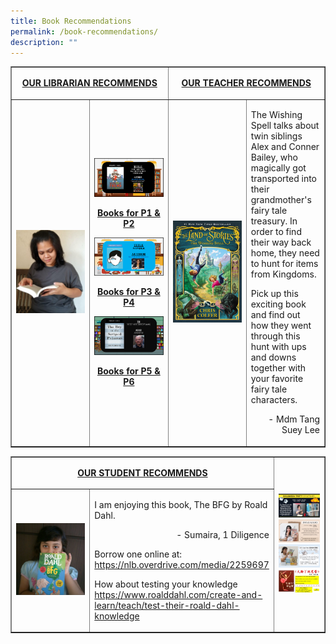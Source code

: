 ```yaml
---
title: Book Recommendations
permalink: /book-recommendations/
description: ""
---
```

<table style="border-collapse: collapse; width: 100%;" border="1">
<tbody>
<tr>
<td style="text-align: center;" colspan="2">
<p><span style="text-decoration: underline;"><strong>OUR LIBRARIAN RECOMMENDS</strong></span></p>
</td>
<td style="text-align: center;" colspan="2">
<p><span style="text-decoration: underline;"><strong>OUR TEACHER RECOMMENDS</strong></span></p>
</td>
</tr>
<tr>
<td style="width: 25%;"><p><img src="/images/br1.png"/></p></td>
<td style="width: 25%;"><p><a href="/files/RECOMMENDATION-BOOK-PT1-P12.pdf"><img src="/images/br2.png" /></a></p>
<p style="text-align: center;"><strong><a href="/files/RECOMMENDATION-BOOK-PT1-P12.pdf">Books for P1 &amp; P2</a></strong></p>
<p><strong><a href="/files/RECOMMEDATION-BOOK-PART-1-P34.pdf"><img src="/images/br3.png" /></a></strong></p>
<p style="text-align: center;"><strong><a href="/files/RECOMMEDATION-BOOK-PART-1-P34.pdf">Books for P3 &amp; P4</a></strong></p>
<p><a href="/files/RECOMMENDATION-BOOK-P1-P56.pdf"><img src="/images/br4.png" /></a>
<p style="text-align: center;"><strong><a href="/files/RECOMMENDATION-BOOK-P1-P56.pdf">Books for P5 &amp; P6</a></strong></p></td>
<td style="width: 25%;"><p><img src="/images/br5.jpg" /></p></td>
<td style="width: 25%;">
<p>The Wishing Spell talks about twin siblings Alex and Conner Bailey, who magically got transported into their grandmother's fairy tale treasury. In order to find their way back home, they need to hunt for items from Kingdoms.</p>
<p>Pick up this exciting book and find out how they went through this hunt with ups and downs together with your favorite fairy tale characters.</p>
<p style="text-align: right;">- Mdm Tang Suey Lee</p>
</td>
</tr>
</tbody>
</table>

<table style="border-collapse: collapse; width: 100%;" border="1">
<tbody>
<tr>
<td style="text-align: center;" colspan="2">
<p><span style="text-decoration: underline;"><strong>OUR STUDENT RECOMMENDS</strong></span></p>
</td>
<td style="text-align: center;" colspan="2" rowspan="2">
<p><img style="width: 100%;" src="/images/br7.jpg" /><br>
<img style="width: 100%;" src="/images/br8.jpeg" /><br>
<img style="width: 100%;" src="/images/br9.jpg" /><br>
<img style="width: 100%;" src="/images/br20.jpg" /></p>
</td>
</tr>
<tr>
<td style="width: 25%;"><p><img src="/images/br6.png" /></p></td>
<td style="width: 25%;">
<p>I am enjoying this book, The BFG by Roald Dahl.</p>
<p style="text-align: right;">- Sumaira, 1 Diligence</p>
<p>Borrow one online at:<br /><a href="https://nlb.overdrive.com/media/2259697">https://nlb.overdrive.com/media/2259697</a></p>
<p>How about testing your knowledge<br /><a href="https://www.roalddahl.com/create-and-learn/teach/test-their-roald-dahl-knowledge">https://www.roalddahl.com/create-and-learn/teach/test-their-roald-dahl-knowledge</a></p>
</td>
</tr>
</tbody>
</table>